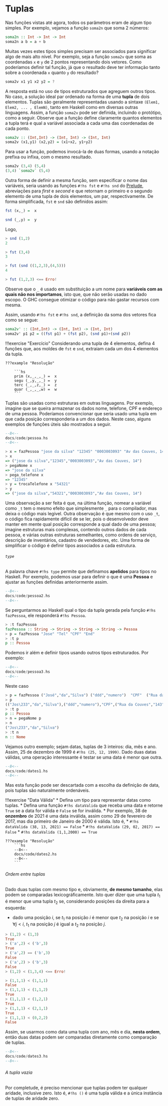 # Tuplas
Nas funções vistas até agora, todos os parâmetros eram de algum tipo simples. Por exemplo, vejamos a função `soma2n` que soma 2 números:

```hs
soma2n :: Int -> Int -> Int
soma2n a b = a + b
```

Muitas vezes estes tipos simples precisam ser associados para significar algo de mais alto nível. Por exemplo, seja a função `soma2v` que soma as coordenadas `x` e `y` de 2 pontos representando dois vetores. Como poderíamos definir tal função, já que o resultado deve ter informação tanto sobre a coordenada `x` quanto `y` do resultado?

```hs
soma2v x1 y1 x2 y2 = ?
```

A resposta está no uso de tipos estruturados que agreguem outros tipos.
No caso, a solução ideal par ordenado na forma de uma **tupla** de dois elementos.
Tuplas são geralmente representadas usando a sintaxe `(Elem1, Elem2, ... , ElemN)`, tanto em Haskell como em diversas outras linguagens.
Assim, a função `soma2v` pode ser definida, incluindo o protótipo, como a seguir.
Observe que a função define claramente quantos elementos a tupla terá e qual a variável associada a cada uma das coordenadas de cada ponto.

```hs
soma2v :: (Int,Int) -> (Int, Int) -> (Int, Int)
soma2v (x1,y1) (x2,y2) = (x1+x2, y1+y2)
```

Para usar a função, podemos invocá-la de duas formas, usando a notação prefixa ou infixa, com o mesmo resultado.

```hs 
soma2v (3,4) (5,4)
(3,4) `soma2v` (5,4)
```

Outra forma de definir a mesma função, sem especificar o nome das variáveis, seria usando as funções `#!hs fst` e `#!hs snd` do [Prelude](https://hackage.haskell.org/package/base-4.15.0.0/docs/Prelude.html#g:3), abreviações para *first* e *second* e que retornam o primeiro e o segundo elemento de uma tupla de dois elementos, um par, respectivamente.
De forma simplificada, `fst` e `snd` são definidos assim:

```hs
fst (x,_) =  x

snd (_,y) =  y
```

Logo, 

```hs
> snd (1,2)
2

> fst (3,4)
3

> fst (snd ((1,2,3),(4,5)))
4

> fst (1,2,3) <== Erro!
```

Observe que o `_` é usado em substituição a um nome para **variáveis com as quais não nos importamos**, isto que, que não serão usadas no dado escopo.
O GHC consegue otimizar o código para não gastar recursos com mesma.



Assim, usando `#!hs fst` e `#!hs snd`, a definição da soma dos vetores fica como se segue:

```hs
soma2v' :: (Int,Int) -> (Int, Int) -> (Int, Int)
soma2v' p1 p2 = ((fst p1) + (fst p2), (snd p1)+(snd p2))
```





!!!exercise "Exercício"
    Considerando uma tupla de 4 elementos, defina 4 funções que, aos moldes de `fst` e `snd`, extraiam cada um dos 4 elementos da tupla.

    ???example "Resolução"

        ```hs
        prim (x,_,_,_) =  x
        segu (_,y,_,_) =  y
        terc (_,_,z,_) =  z
        quar (_,_,_,w) =  w
        ```

Tuplas são usadas como estruturas em outras linguagens. Por exemplo, imagine que se queira armazenar os dados nome, telefone, CPF e endereço de uma pessoa. 
Poderíamos convencionar que seria usado uma tupla em que cada posição corresponderia a um dos dados.
Neste caso, alguns exemplos de funções úteis são mostrados a seguir.

```hs
--8<--
docs/code/pessoa.hs
--8<--
```


```hs
> x = fazPessoa "jose da silva" "12345" "0003003093" "Av das Couves, 14"  
> x
=> ("jose da silva","12345","0003003093","Av das Couves, 14")
> pegaNome x
=> "jose da silva"
> pega_telefone x
=> "12345"
> y = trocaTelefone x "54321"
> y
=> ("jose da silva","54321","0003003093","Av das Couves, 14")
```

Uma observação a ser feita é que, na última função, nomear a variável como `_t` tem o mesmo efeito que simplesmente `_` para o compilador, mas deixa o código mais legível.
Outra observação é que mesmo com o uso `_t`, o código fica rapidamente difícil de se ler, pois o desenvolvedor deve manter em mente qual posição corresponde a qual dado de uma pessoa; imagine estruturas mais complexas, contendo outros dados de cada pessoa, e várias outras estruturas semelhantes, como ordens de serviço, descrição de inventários, cadastro de vendedores, etc.
Uma forma de simplificar o código é definir tipos associados a cada estrutura.

###### `type`

A palavra chave `#!hs type` permite que definamos **apelidos** para tipos no Haskell. Por exemplo, podemos usar para definir o que é uma **Pessoa** e ajustar as funções definidas anteriormente assim.

```hs
--8<--
docs/code/pessoa2.hs
--8<--
```

Se perguntarmos ao Haskell qual o tipo da tupla gerada pela função `#!hs fazPessoa`, ele responderá `#!hs Pessoa`.

```hs
> :t fazPessoa
fazPessoa :: String -> String -> String -> String -> Pessoa
> p = fazPessoa "Jose" "Tel" "CPF" "End"
> :t p
p :: Pessoa
```

Podemos ir além e definir tipos usando outros tipos estruturados. Por exemplo:

```hs
--8<--
docs/code/pessoa3.hs
--8<--
```

Neste caso

```hs
> p = fazPessoa ("José","da","Silva") ("ddd","numero")  "CPF"  ("Rua da Couves","143","Brasil")
> p
(("Jos\233","da","Silva"),("ddd","numero"),"CPF",("Rua da Couves","143","Brasil"))
> :t p
p :: Pessoa
> n = pegaNome p
> n
("Jos\233","da","Silva")
> :t n
n :: Nome
```

Vejamos outro exemplo; sejam datas, tuplas de 3 inteiros: dia, mês e ano. Assim, 25 de dezembro de 1999 é `#!hs (25, 12, 1999)`.
Dado duas datas válidas, uma operação interessante é testar se uma data é menor que outra.

```hs
--8<--
docs/code/dates1.hs
--8<--
```

Mas esta função pode ser descartada com a escolha da definição de data, pois tuplas são naturalmente ordenáveis.

!!!exercise "Data Válida"
    * Defina um tipo para representar datas como tuplas.
    * Defina uma função `#!hs dataValida` que receba uma data e retorne `True` se a data for válida e `False` se for inválida.
    * Por exemplo, 38 de **onzembro** de 2021 é uma data inválida, assim como 29 de fevereiro de 2017, mas dia primeiro de Janeiro de 2000 é válida. Isto é,
        * `#!hs dataValida (38, 13, 2021) == False`
        * `#!hs dataValida (29, 02, 2017) == False`
        * `#!hs dataValida (1,1,2000) == True`

    ???example "Resolução"
        ```hs
        --8<--
        docs/code/dates2.hs
        --8<--
        ```

###### Ordem entre tuplas
Dado duas tuplas com mesmo tipo e, obviamente, **de mesmo tamanho**, elas podem se comparadas lexicográficamente.
Isto quer dizer que uma tupla $t_1$ é menor que uma tupla $t_2$ se, considerando posições da direita para a esquerda:

* dado uma posição $i$, se $t_1$ na posição $i$ é menor que $t_2$ na posição $i$ e se $\forall j < i$, $t_1$ na posição $j$ é igual a $t_2$ na posição $j$.

```hs
> (1,2) < (1,3)
True
> ('a',2) < ('b',3)
True
> ('a',2) == ('b',3)
False
> ('a',2) > ('b',3)
False
> (1,2) < (1,3,4) <== Erro!

> (1,1,1) < (1,1,1)
False
> (1,1,1) < (1,1,2)
True
> (1,1,1) < (1,2,1)
True
> (1,1,1) < (2,1,1)
True
> (1,1,1) < (0,2,2)
False
```

Assim, se usarmos como data uma tupla com ano, mês e dia, **nesta ordem**, então duas datas podem ser comparadas diretamente como comparação de tuplas.

```hs
--8<--
docs/code/dates3.hs
--8<--
```

###### A tupla vazia
Por completude, é preciso mencionar que tuplas podem ter qualquer aridade, inclusive zero.
Isto é, `#!hs ()` é uma tupla válida e a única instância de tuplas de aridade zero.